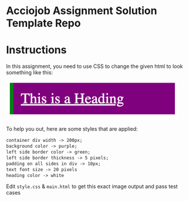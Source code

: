 # Acciojob Assignment Solution Template Repo

# Instructions  
In this assignment, you need to use CSS to change the given html to look something like this:

  
  ![alt text](assets/result.png)
  

  To help you out, here are some styles that are applied:

  ```
  container div width -> 200px;
  background color -> purple;
  left side border color -> green;
  left side border thickness -> 5 pixels;
  padding on all sides in div -> 10px;
  text font size -> 20 pixels
  heading color -> white
  ```

  Edit `style.css` & `main.html` to get this exact image output and pass test cases
  
